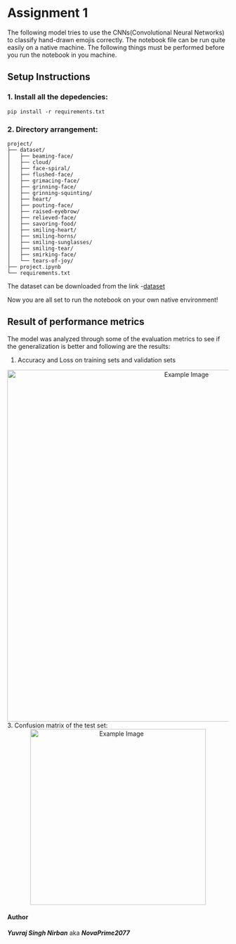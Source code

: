 # Assignment 1
The following model tries to use the CNNs(Convolutional Neural Networks) to classify hand-drawn emojis correctly. The notebook file can be run quite easily on a native machine. The following things must be performed before you run the notebook in you machine. 

## Setup Instructions

### 1. Install all the depedencies:
```pip install -r requirements.txt```

### 2. Directory arrangement:
```
project/
├── dataset/
│   ├── beaming-face/
│   ├── cloud/
│   ├── face-spiral/
│   ├── flushed-face/
│   ├── grimacing-face/
│   ├── grinning-face/
│   ├── grinning-squinting/
│   ├── heart/
│   ├── pouting-face/
│   ├── raised-eyebrow/
│   ├── relieved-face/
│   ├── savoring-food/
│   ├── smiling-heart/
│   ├── smiling-horns/
│   ├── smiling-sunglasses/
│   ├── smiling-tear/
│   ├── smirking-face/
│   └── tears-of-joy/
├── project.ipynb
└── requirements.txt
```
The dataset can be downloaded from the link -[dataset](https://drive.google.com/drive/folders/1Uo5WCK3z35z8k4k3gVfHn_N-OoE9rLNt?usp=sharing)

Now you are all set to run the notebook on your own native environment!

## Result of performance metrics
The model was analyzed through some of the evaluation metrics to see if the generalization is better and following are the results:
1. Accuracy and Loss on training sets and validation sets
  <div align="center">
  <img src="https://github.com/NovaPrime2077/Spectromorph-25/blob/main/Assignment_1/Loss.png" alt="Example Image" width="800"/>
  </div>
3. Confusion matrix of the test set: 

<div align="center">
  <img src="https://github.com/NovaPrime2077/Spectromorph-25/blob/main/Assignment_1/CF_matrix.png" alt="Example Image" width="400"/>
</div>

#### Author 
***Yuvraj Singh Nirban*** aka ***NovaPrime2077***
